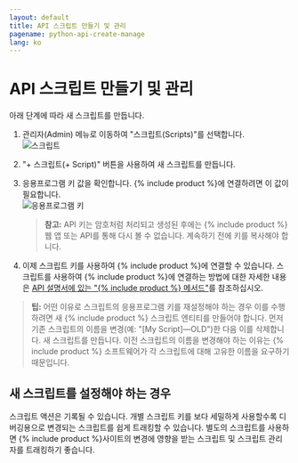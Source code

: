 ```yaml
---
layout: default
title: API 스크립트 만들기 및 관리
pagename: python-api-create-manage
lang: ko
---
```


# API 스크립트 만들기 및 관리


아래 단계에 따라 새 스크립트를 만듭니다.

1. 관리자(Admin) 메뉴로 이동하여 "스크립트(Scripts)"를 선택합니다.  
   ![스크립트](/images/dv-manage-scripts-script-01.png)
2. "+ 스크립트(+ Script)" 버튼을 사용하여 새 스크립트를 만듭니다.
3. 응용프로그램 키 값을 확인합니다. {% include product %}에 연결하려면 이 값이 필요합니다.  
   ![응용프로그램 키](/images/dv-manage-scripts-application-key-02.png)

   > **참고:** API 키는 암호처럼 처리되고 생성된 후에는 {% include product %} 웹 앱 또는 API를 통해 다시 볼 수 없습니다. 계속하기 전에 키를 복사해야 합니다.

4. 이제 스크립트 키를 사용하여 {% include product %}에 연결할 수 있습니다. 스크립트를 사용하여 {% include product %}에 연결하는 방법에 대한 자세한 내용은 [API 설명서에 있는 "{% include product %} 메서드"](http://developer.shotgridsoftware.com/python-api/reference.html#shotgun-methods)를 참조하십시오.

> **팁:** 어떤 이유로 스크립트의 응용프로그램 키를 재설정해야 하는 경우 이를 수행하려면 새 {% include product %} 스크립트 엔티티를 만들어야 합니다. 먼저 기존 스크립트의 이름을 변경(예: "[My Script]—OLD")한 다음 이를 삭제합니다. 새 스크립트를 만듭니다. 이전 스크립트의 이름을 변경해야 하는 이유는 {% include product %} 소프트웨어가 각 스크립트에 대해 고유한 이름을 요구하기 때문입니다.

## 새 스크립트를 설정해야 하는 경우

스크립트 액션은 기록될 수 있습니다. 개별 스크립트 키를 보다 세밀하게 사용할수록 디버깅용으로 변경되는 스크립트를 쉽게 트래킹할 수 있습니다. 별도의 스크립트를 사용하면 {% include product %}사이트의 변경에 영향을 받는 스크립트 및 스크립트 관리자를 트래킹하기 좋습니다.